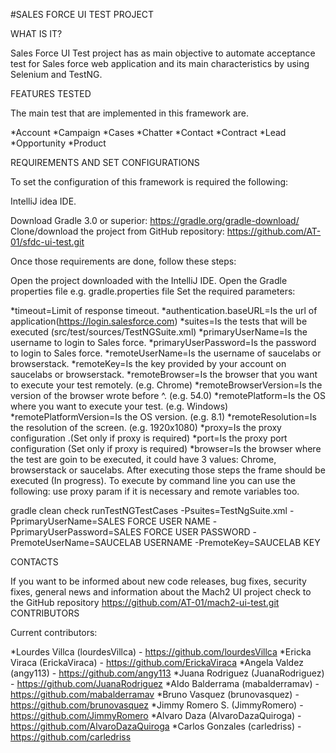 
#SALES FORCE UI TEST PROJECT

WHAT IS IT?

Sales Force UI Test project has as main objective to automate acceptance test for Sales force
web application and its main characteristics by using Selenium and TestNG.

FEATURES TESTED

The main test that are implemented in this framework are.

*Account
*Campaign
*Cases
*Chatter
*Contact
*Contract
*Lead
*Opportunity
*Product

REQUIREMENTS AND SET CONFIGURATIONS

To set the configuration of this framework is required the following:

IntelliJ idea IDE.

Download Gradle 3.0 or superior: https://gradle.org/gradle-download/
Clone/download the project from GitHub repository: https://github.com/AT-01/sfdc-ui-test.git

Once those requirements are done, follow these steps:

Open the project downloaded with the IntelliJ IDE.
Open the Gradle properties file e.g. gradle.properties file
Set the required parameters:

*timeout=Limit of response timeout.
*authentication.baseURL=Is the url of application(https://login.salesforce.com)
*suites=Is the tests that will be executed (src/test/sources/TestNGSuite.xml)
*primaryUserName=Is the username to login to Sales force.
*primaryUserPassword=Is the password to login to Sales force.
*remoteUserName=Is the username of saucelabs or browserstack.
*remoteKey=Is the key provided by your account on saucelabs or browserstack.
*remoteBrowser=Is the browser that you want to execute your test remotely. (e.g. Chrome)
*remoteBrowserVersion=Is the version of the browser wrote before ^. (e.g. 54.0)
*remotePlatform=Is the OS where you want to execute your test. (e.g. Windows)
*remotePlatformVersion=Is the OS version. (e.g. 8.1)
*remoteResolution=Is the resolution of the screen. (e.g. 1920x1080)
*proxy=Is the proxy configuration .(Set only if proxy is required)
*port=Is the proxy port configuration (Set only if proxy is required)
*browser=Is the browser where the test are goin to be executed, it could have 3 values: Chrome, browserstack or saucelabs.
After executing those steps the frame should be executed (In progress).
To execute by command line you can use the following: use proxy param if it is necessary and remote variables too.

gradle clean check runTestNGTestCases -Psuites=TestNgSuite.xml -PprimaryUserName=SALES FORCE USER NAME
 -PprimaryUserPassword=SALES FORCE USER PASSWORD
 -PremoteUserName=SAUCELAB USERNAME  -PremoteKey=SAUCELAB KEY


CONTACTS

If you want to be informed about new code releases, bug fixes, security fixes, general news and information about the Mach2 UI project check to the GitHub repository https://github.com/AT-01/mach2-ui-test.git
CONTRIBUTORS

Current contributors:

*Lourdes Villca (lourdesVillca) - https://github.com/lourdesVillca
*Ericka Viraca (ErickaViraca) - https://github.com/ErickaViraca
*Angela Valdez (angy113) - https://github.com/angy113
*Juana Rodriguez (JuanaRodriguez) - https://github.com/JuanaRodriguez
*Aldo Balderrama (mabalderramav) - https://github.com/mabalderramav
*Bruno Vasquez (brunovasquez) - https://github.com/brunovasquez
*Jimmy Romero S. (JimmyRomero) - https://github.com/JimmyRomero
*Alvaro Daza (AlvaroDazaQuiroga) - https://github.com/AlvaroDazaQuiroga
*Carlos Gonzales (carledriss) - https://github.com/carledriss
